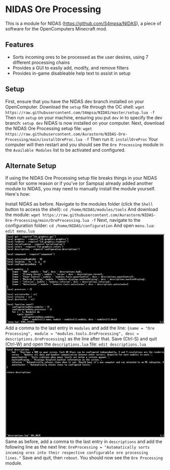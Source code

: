 # NIDAS Ore Processing
 This is a module for NIDAS (https://github.com/S4mpsa/NIDAS), a piece of software for the OpenComputers Minecraft mod.

## Features
* Sorts incoming ores to be processed as the user desires, using 7 different processing chains
* Provides a GUI to easily add, modify, and remove filters
* Provides in-game disableable help text to assist in setup

## Setup
 First, ensure that you have the NIDAS dev branch installed on your OpenComputer.
 Download the `setup` file through the OC shell:
    ```wget https://raw.githubusercontent.com/S4mpsa/NIDAS/master/setup.lua -f```
 Then run `setup` on your machine, ensuring you put `dev` in to specify the dev branch:
    ```setup dev```
 NIDAS is now installed on your computer.
 Next, download the NIDAS Ore Processing setup file:
    ```wget https://raw.githubusercontent.com/Aurastorm/NIDAS-Ore-Processing/main/installOreProc.lua -f```
 Then run it:
    ```installOreProc```
 Your computer will then restart and you should see the `Ore Processing` module in the `Available Modules` list to be activated and configured.

## Alternate Setup 
 If using the NIDAS Ore Processing setup file breaks things in your NIDAS install for some reason or if you've (or Sampsa) already added another module to NIDAS, you may need to manually install the module yourself. Here's how:

 Install NIDAS as before.
 Navigate to the modules folder (click the `Shell` button to access the shell):
    ```cd /home/NIDAS/modules/tools```
 And download the module:
    ```wget https://raw.githubusercontent.com/Aurastorm/NIDAS-Ore-Processing/main/OreProcessing.lua -f```
 Next, navigate to the configuration folder:
    ```cd /home/NIDAS/configuration```
 And open `menu.lua`:
    ```edit menu.lua```
 ![menu](menu.png)
 Add a comma to the last entry in `modules` and add the line:
    ```{name = "Ore Processing", module = "modules.tools.OreProcessing", desc = descriptions.OreProcessing}```
 as the line after that.
 Save (Ctrl-S) and quit (Ctrl-W) and open the `descriptions.lua` file:
    ```edit descriptions.lua```
 ![desc](desc.png)
 Same as before, add a comma to the last entry in `descriptions` and add the following line as the next line:
    ```OreProcessing = "Automatically sorts incoming ores into their respective configurable ore processing lines."```
 Save and quit, then `reboot`. You should now see the `Ore Processing` module.
